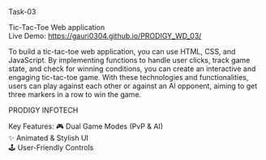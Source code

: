 Task-03

Tic-Tac-Toe Web application <br>
Live Demo: https://gauri0304.github.io/PRODIGY_WD_03/ <br>

To build a tic-tac-toe web application,
you can use HTML, CSS, and JavaScript.
By implementing functions to handle user
clicks, track game state, and check for
winning conditions, you can create an
interactive and engaging tic-tac-toe
game. With these technologies and
functionalities, users can play against
each other or against an Al opponent,
aiming to get three markers in a row to
win the game.

PRODIGY INFOTECH

Key Features:
🎮 Dual Game Modes (PvP & AI) <br>
✨ Animated & Stylish UI <br>
🕹️ User-Friendly Controls
